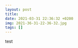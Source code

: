 ```yaml
---
layout: post
title: 
date: 2021-03-31 22:36:32 +0200
img: 2021-36-31-22-36-32.jpg
tags: []
---
```

test
